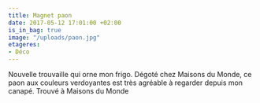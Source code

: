 ```yaml
---
title: Magnet paon
date: 2017-05-12 17:01:00 +02:00
is_in_bag: true
image: "/uploads/paon.jpg"
etageres:
- Déco
---
```


Nouvelle trouvaille qui orne mon frigo. Dégoté chez Maisons du Monde, ce paon aux couleurs verdoyantes est très agréable à regarder depuis mon canapé. Trouvé à Maisons du Monde